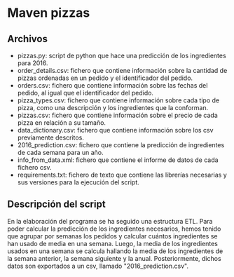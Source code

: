# Maven pizzas
## Archivos
- pizzas.py: script de python que hace una predicción de los ingredientes para 2016.
- order_details.csv: fichero que contiene información sobre la cantidad de pizzas ordenadas en un pedido y el identificador del pedido.
- orders.csv: fichero que contiene información sobre las fechas del pedido, al igual que el identificador del pedido.
- pizza_types.csv: fichero que contiene información sobre cada tipo de pizza, como una descripción y los ingredientes que la conforman.
- pizzas.csv: fichero que contiene información sobre el precio de cada pizza en relación a su tamaño.
- data_dictionary.csv: fichero que contiene información sobre los csv previamente descritos.
- 2016_prediction.csv: fichero que contiene la predicción de ingredientes de cada semana para un año.
- info_from_data.xml: fichero que contiene el informe de datos de cada fichero csv.
- requirements.txt: fichero de texto que contiene las librerías necesarias y sus versiones para la ejecución del script.

## Descripción del script
En la elaboración del programa se ha seguido una estructura ETL. Para poder calcular la predicción de los ingredientes necesarios, hemos tenido que agrupar por semanas los pedidos y calcular cuántos ingredientes se han usado de media en una semana. Luego, la media de los ingredientes usados en una semana se calcula hallando la media de los ingredientes de la semana anterior, la semana siguiente y la anual.
Posteriormente, dichos datos son exportados a un csv, llamado "2016_prediction.csv".
